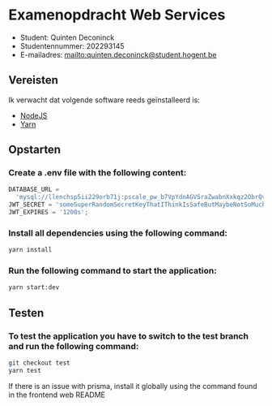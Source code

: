 # Examenopdracht Web Services

- Student: Quinten Deconinck
- Studentennummer: 202293145
- E-mailadres: <mailto:quinten.deconinck@student.hogent.be>

## Vereisten

Ik verwacht dat volgende software reeds geïnstalleerd is:

- [NodeJS](https://nodejs.org)
- [Yarn](https://yarnpkg.com)

## Opstarten

### Create a .env file with the following content:

```javascript
DATABASE_URL =
  'mysql://llenchsp5ii229orb71j:pscale_pw_b7VpYdnAGVSraZwabnXxkqz2ObrQvTHtzgDY0nHvoG9@aws.connect.psdb.cloud/frituur?sslaccept=strict';
JWT_SECRET = 'someSuperRandomSecretKeyThatIThinkIsSafeButMaybeNotSoMuch';
JWT_EXPIRES = '1200s';
```

### Install all dependencies using the following command:

```bash
yarn install
```

### Run the following command to start the application:

```bash
yarn start:dev
```

## Testen

### To test the application you have to switch to the test branch and run the following command:

```bash
git checkout test
yarn test
```

If there is an issue with prisma, install it globally using the command found in the frontend web README
